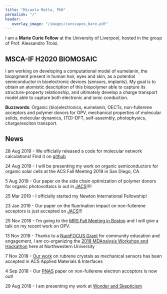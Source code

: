 ```yaml
---
title: "Micaela Matta, PhD"
permalink: "/"
header:
   overlay_image: "/images/ionscapes_bare.pdf"
---
```


I am a **Marie Curie Fellow** at the University of Liverpool, hosted in the group of Prof. Alessandro Troisi.

## **MSCA-IF H2020 BIOMOSAIC**

I am working on developing a computational model of eumelanin, the biopigment present in human hair, eyes and skin, as a potential semiconductor in bioelectronic devices (sensors, implants). My goal is to obtain an atomistic description of this biopolymer able to capture its structure-property relationship, and ultimately develop a charge transport model able to capture both electronic and ionic conduction.

**Buzzwords**: Organic (bio)electronics, eumelanin, OECTs, non-fullerene acceptors and polymer donors for OPV,
mechanical properties of molecular solids, molecular dynamics, (TD)-DFT, self-assembly, photophysics, charge/exciton transport.


## News


28 Aug 2019 - We officially released a code for molecular network calculations! Find it on [github](https://github.com/kugupu/kugupu)

24 Aug 2019 - I will be presenting my work on organic semiconductors for organic solar cells at the ACS Fall Meeting 2019 in San Diego, CA.

 5 Aug 2019 - Our paper on the side chain optimization of polymer donors for organic photovoltaics is out in [JACS](https://pubs.acs.org/doi/abs/10.1021/jacs.9b03770)!!!!

25 Mar 2019 - I officially started my Newton International Fellowship!

23 Jan 2019 - Our paper on the fluorination impact on non-fullerene acceptors is just accepted on [JACS](https://pubs.acs.org/doi/10.1021/jacs.8b13653)!!!

25 Nov 2018 - I'm going to the [MRS Fall Meeting in Boston](https://www.mrs.org/fall2018) and I will give a talk on my recent work on OPV.

13 Nov 2018 - Thanks to a [NumFOCUS Grant](https://numfocus.org/blog/summer-2018-open-source-development-grants) for community education and engagement, I am co-organizing the [2018 MDAnalysis Workshop and Hackathon](https://www.workshop.mdanalysis.org) here at Northwestern University

7 Nov 2018 - [Our work](https://pubs.acs.org/doi/10.1021/acsami.8b15319) on rubrene crystals as mechanical sensors has been accepted in ACS Applied Materials & Interfaces

4 Sep 2018 - Our [PNAS](http://www.pnas.org/content/early/2018/08/15/1807535115) paper on non-fullerene electron acceptors is now out!

29 Aug 2018 - I am presenting my work at [Wonder and Skepticism](http://www.wonderandskepticism.com/about)
